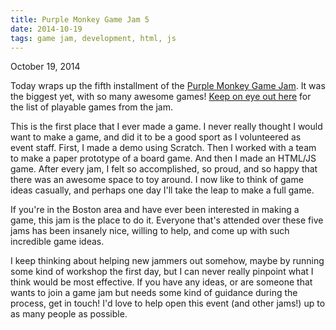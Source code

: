 ```yaml
---
title: Purple Monkey Game Jam 5
date: 2014-10-19
tags: game jam, development, html, js
---
```

<span class="post-date">October 19, 2014</span>

Today wraps up the fifth installment of the [Purple Monkey Game Jam](http://purplemonkeygamejam.com). It was the biggest yet, with so many awesome games! [Keep on eye out here](http://jams.gamejolt.io/pmgj) for the list of playable games from the jam.

This is the first place that I ever made a game. I never really thought I would want to make a game, and did it to be a good sport as I volunteered as event staff. First, I made a demo using Scratch. Then I worked with a team to make a paper prototype of a board game. And then I made an HTML/JS game. After every jam, I felt so accomplished, so proud, and so happy that there was an awesome space to toy around. I now like to think of game ideas casually, and perhaps one day I'll take the leap to make a full game.

If you're in the Boston area and have ever been interested in making a game, this jam is the place to do it. Everyone that's attended over these five jams has been insanely nice, willing to help, and come up with such incredible game ideas.

I keep thinking about helping new jammers out somehow, maybe by running some kind of workshop the first day, but I can never really pinpoint what I think would be most effective. If you have any ideas, or are someone that wants to join a game jam but needs some kind of guidance during the process, get in touch! I'd love to help open this event (and other jams!) up to as many people as possible.